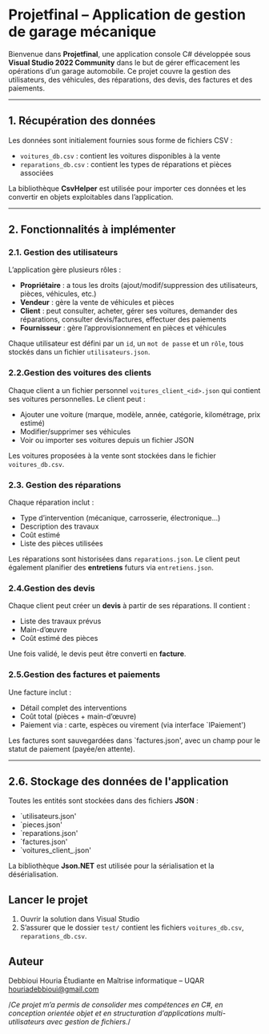 ﻿# Projetfinal – Application de gestion de garage mécanique 

Bienvenue dans **Projetfinal**, une application console C# développée sous **Visual Studio 2022 Community** dans le but de gérer 
efficacement les opérations d’un garage automobile. Ce projet couvre la gestion des utilisateurs, des véhicules, des réparations,
des devis, des factures et des paiements.

---- 

##  1. Récupération des données
Les données sont initialement fournies sous forme de fichiers CSV :
- `voitures_db.csv` : contient les voitures disponibles à la vente
- `reparations_db.csv` : contient les types de réparations et pièces associées

La bibliothèque **CsvHelper** est utilisée pour importer ces données et les convertir en objets exploitables dans l’application.

---

## 2. Fonctionnalités à implémenter

### 2.1.  Gestion des utilisateurs
L’application gère plusieurs rôles :
- **Propriétaire** : a tous les droits (ajout/modif/suppression des utilisateurs, pièces, véhicules, etc.)
- **Vendeur** : gère la vente de véhicules et pièces
- **Client** : peut consulter, acheter, gérer ses voitures, demander des réparations, consulter devis/factures, effectuer des paiements
- **Fournisseur** : gère l’approvisionnement en pièces et véhicules

Chaque utilisateur est défini par un `id`, un `mot de passe` et un `rôle`, tous stockés dans un fichier `utilisateurs.json`.

### 2.2.Gestion des voitures des clients
Chaque client a un fichier personnel `voitures_client_<id>.json` qui contient ses voitures personnelles. Le client peut :
- Ajouter une voiture (marque, modèle, année, catégorie, kilométrage, prix estimé)
- Modifier/supprimer ses véhicules
- Voir ou importer ses voitures depuis un fichier JSON

Les voitures proposées à la vente sont stockées dans le fichier `voitures_db.csv`.

### 2.3. Gestion des réparations
Chaque réparation inclut :
- Type d’intervention (mécanique, carrosserie, électronique...)
- Description des travaux
- Coût estimé
- Liste des pièces utilisées

Les réparations sont historisées dans `reparations.json`. Le client peut également planifier des **entretiens** futurs via `entretiens.json`.

### 2.4.Gestion des devis
Chaque client peut créer un **devis** à partir de ses réparations. Il contient :
- Liste des travaux prévus
- Main-d’œuvre
- Coût estimé des pièces

Une fois validé, le devis peut être converti en **facture**.

### 2.5.Gestion des factures et paiements
Une facture inclut :
- Détail complet des interventions
- Coût total (pièces + main-d’œuvre)
- Paiement via : carte, espèces ou virement (via interface `IPaiement')

Les factures sont sauvegardées dans `factures.json', avec un champ pour le statut de paiement (payée/en attente).

---

## 2.6. Stockage des données de l'application
Toutes les entités sont stockées dans des fichiers **JSON** :
- `utilisateurs.json'
- `pieces.json'
- `reparations.json'
- `factures.json'
- `voitures_client_<id>.json'

La bibliothèque **Json.NET** est utilisée pour la sérialisation et la désérialisation.



## Lancer le projet
1. Ouvrir la solution dans Visual Studio
2. S’assurer que le dossier `test/` contient les fichiers `voitures_db.csv`, `reparations_db.csv`.


## Auteur
Debbioui Houria 
Étudiante en Maîtrise informatique – UQAR  
houriadebbioui@gmail.com  

/*Ce projet m’a permis de consolider mes compétences en C#, en conception orientée objet et en structuration d’applications 
multi-utilisateurs avec gestion de fichiers.*/
